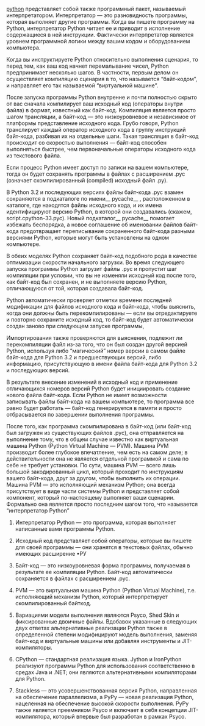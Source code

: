 [python](python.md) представляет собой также программный пакет, называемый интерпретатором. Интерпретатор — это разновидность программы, которая выполняет другие программы. Когда вы пишете программу на Python, интерпретатор Python читает ее и приводит в исполнение содержащиеся в ней инструкции. Фактически интерпретатор является уровнем программной логики между вашим кодом и оборудованием компьютера.

  

Когда вы инструктируете Python относительно выполнения сценария, то перед тем, как ваш код начнет перемалывание чисел, Python предпринимает несколько шагов. В частности, первым делом он осуществляет компиляцию сценария в то, что называется “байт-кодом”, и направляет его так называемой “виртуальной машине”.

После запуска программы Python внутренне и почти полностью скрыто от вас сначала компилирует ваш исходный код (операторы внутри файла) в формат, известный как байт-код. Компиляция является просто шагом трансляции, а байт-код — это низкоуровневое и независимое от платформы представление исходного кода. Грубо говоря, Python транслирует каждый оператор исходного кода в группу инструкций байт-кода, разбивая их на отдельные шаги. Такая трансляция в байт-код происходит со скоростью выполнения — байт-код способен выполняться быстрее, чем первоначальные операторы исходного кода из текстового файла.

Если процесс Python имеет доступ по записи на вашем компьютере, тогда он будет сохранять программы в файлах с расширением .рус (означает скомпилированный (compiled) исходный файл .ру).

В Python 3.2 и последующих версиях файлы байт-кода .рус взамен сохраняются в подкаталоге по имени__ pycache__ , расположенном в каталоге, где находятся файлы исходного кода, и их имена идентифицируют версию Python, в которой они создавались (скажем, script.cpython-ЗЗ.рус). Новый подкаталог__ pycache__ помогает избежать беспорядка, а новое соглашение об именовании файлов байт-кода предотвращает переписывание сохраненного байт-кода разными версиями Python, которые могут быть установлены на одном компьютере.

В обеих моделях Python сохраняет байт-код подобного рода в качестве оптимизации скорости начального загрузки. Во время следующего запуска программы Python загрузит файлы .рус и пропустит шаг компиляции при условии, что вы не изменяли исходный код после того, как байт-код был сохранен, и не выполняете версию Python, отличающуюся от той, которая создавала байт-код.

Python автоматически проверяет отметки времени последней модификации для файлов исходного кода и байт-кода, чтобы выяснить, когда они должны быть перекомпилированы — если вы отредактируете и повторно сохраните исходный код, то байт-код будет автоматически создан заново при следующем запуске программы,

Импортирования также проверяются для выяснения, подлежит ли перекомпиляции файл из-за того, что он был создан другой версией Python, используя либо “магический” номер версии в самом файле байт-кода для Python 3.2 и предшествующих версий, либо информацию, присутствующую в имени файла байт-кода для Python 3.2 и последующих версий.

В результате внесение изменений в исходный код и применение отличающихся номеров версий Python будет инициировать создание нового файла байт-кода. Если Python не имеет возможности записывать файлы байт-кода на вашем компьютере, то программа все равно будет работать — байт-код генерируется в памяти и просто отбрасывается по завершении выполнения программы.

После того, как программа скомпилирована в байт-код (или байт-код был загружен из существующих файлов .рус), она отправляется на выполнение тому, что в общем случае известно как виртуальная машина Python (Python Virtual Machine — PVM). Машина PVM производит более глубокое впечатление, чем есть на самом деле; в действительности она не является отдельной программой и сама по себе не требует установки. По сути, машина PVM — всего лишь большой закодированный цикл, который проходит по инструкциям вашего байт-кода, друг за другом, чтобы выполнить их операции. Машина PVM — это исполняющий механизм Python; она всегда присутствует в виде части системы Python и представляет собой компонент, который по-настоящему выполняет ваши сценарии. Формально она является просто последним шагом того, что называется “интерпретатор Python”

  

1. Интерпретатор Python — это программа, которая выполняет написанные вами программы Python. 

  

2. Исходный код представляет собой операторы, которые вы пишете для своей программы — они хранятся в текстовых файлах, обычно имеющих расширение •РУ

  

3. Байт-код — это низкоуровневая форма программы, получаемая в результате ее компиляции Python. Байт-код автоматически сохраняется в файлах с расширением .рус. 

  

4. PVM — это виртуальная машина Python (Python Virtual Machine), т.е. исполняющий механизм Python, который интерпретирует скомпилированный байткод. 

  

5. Вариациями модели выполнения являются Psyco, Shed Skin и фиксированные двоичные файлы. Вдобавок указанные в следующих двух ответах альтернативные реализации Python также в определенной степени модифицируют модель выполнения, заменяя байт-код и виртуальные машины или добавляя инструменты и JIT-компиляторы. 

  

6. CPython — стандартная реализация языка. Jython и IronPython реализуют программы Python для использования соответственно в средах Java и .NET; они являются альтернативными компиляторами для Python. 

  

7. Stackless — это усовершенствованная версия Python, направленная на обеспечение параллелизма, а РуРу — новая реализация Python, нацеленная на обеспечение высокой скорости выполнения. РуРу также является преемником Psyco и включает в себя концепции JIT-компилятора, который впервые был разработан в рамках Psyco.

  
  
